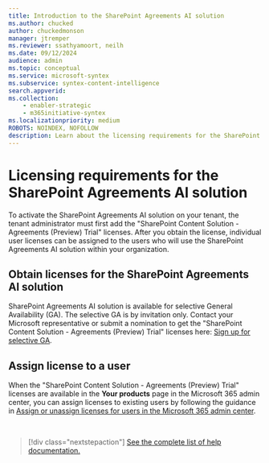 ```yaml
---
title: Introduction to the SharePoint Agreements AI solution
ms.author: chucked
author: chuckedmonson
manager: jtremper
ms.reviewer: ssathyamoort, neilh
ms.date: 09/12/2024
audience: admin
ms.topic: conceptual
ms.service: microsoft-syntex
ms.subservice: syntex-content-intelligence
search.appverid: 
ms.collection: 
    - enabler-strategic
    - m365initiative-syntex
ms.localizationpriority: medium
ROBOTS: NOINDEX, NOFOLLOW
description: Learn about the licensing requirements for the SharePoint Agreements AI solution.
---
```


# Licensing requirements for the SharePoint Agreements AI solution

To activate the SharePoint Agreements AI solution on your tenant, the tenant administrator must first add the "SharePoint Content Solution - Agreements (Preview) Trial" licenses. After you obtain the license, individual user licenses can be assigned to the users who will use the SharePoint Agreements AI solution within your organization.

## Obtain licenses for the SharePoint Agreements AI solution

SharePoint Agreements AI solution is available for selective General Availability (GA). The selective GA is by invitation only. Contact your Microsoft representative or submit a nomination to get the "SharePoint Content Solution - Agreements (Preview) Trial" licenses here: [Sign up for selective GA](https://aka.ms/AgreementsSelectiveGA).

## Assign license to a user

When the "SharePoint Content Solution - Agreements (Preview) Trial" licenses are available in the **Your products** page in the Microsoft 365 admin center, you can assign licenses to existing users by following the guidance in [Assign or unassign licenses for users in the Microsoft 365 admin center](/microsoft-365/admin/manage/assign-licenses-to-users).
  

<br>

> [!div class="nextstepaction"]
> [See the complete list of help documentation.](solutions/agreements-overview.md#help-documentation)
